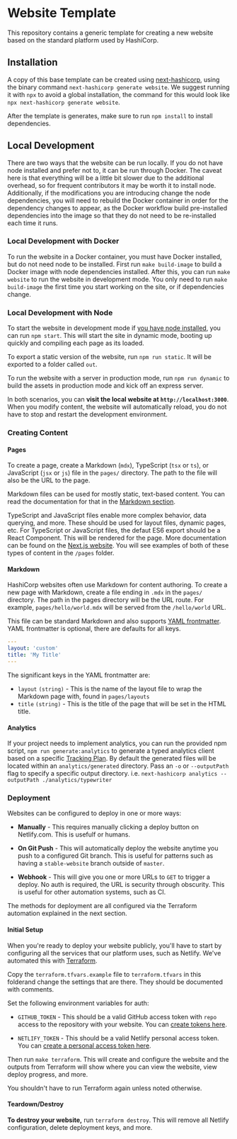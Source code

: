 # Website Template

This repository contains a generic template for creating a new website based on the standard platform used by HashiCorp.

## Installation

A copy of this base template can be created using [next-hashicorp](https://github.com/hashicorp/next-hashicorp/), using the binary command `next-hashicorp generate website`. We suggest running it with `npx` to avoid a global installation, the command for this would look like `npx next-hashicorp generate website`.

After the template is generates, make sure to run `npm install` to install dependencies.

## Local Development

There are two ways that the website can be run locally. If you do not have node installed and prefer not to, it can be run through Docker. The caveat here is that everything will be a little bit slower due to the additional overhead, so for frequent contributors it may be worth it to install node. Additionally, if the modifications you are introducing change the node dependencies, you will need to rebuild the Docker container in order for the dependency changes to appear, as the Docker workflow build pre-installed dependencies into the image so that they do not need to be re-installed each time it runs.

### Local Development with Docker

To run the website in a Docker container, you must have Docker installed, but do not need node to be installed. First run `make build-image` to build a Docker image with node dependencies installed. After this, you can run `make website` to run the website in development mode. You only need to run `make build-image` the first time you start working on the site, or if dependencies change.

### Local Development with Node

To start the website in development mode if [you have node installed](https://nodejs.org/en/), you can run `npm start`. This will start the site in dynamic mode, booting up quickly and compiling each page as its loaded.

To export a static version of the website, run `npm run static`. It will be exported to a folder called `out`.

To run the website with a server in production mode, run `npm run dynamic` to build the assets in production mode and kick off an express server.

In both scenarios, you can **visit the local website at `http://localhost:3000`**. When you modify content, the website will automatically reload, you do not have to stop and restart the development environment.

### Creating Content

#### Pages

To create a page, create a Markdown (`mdx`), TypeScript (`tsx` or `ts`), or JavaScript (`jsx` or `js`) file in the `pages/` directory. The path to the file will also be the URL to the page.

Markdown files can be used for mostly static, text-based content. You can read the documentation for that in the [Markdown section](#markdown).

TypeScript and JavaScript files enable more complex behavior, data querying, and more. These should be used for layout files, dynamic pages, etc. For TypeScript or JavaScript files, the defaut ES6 export should be a
React Component. This will be rendered for the page. More documentation can be found on the [Next.js website](https://nextjs.org/docs/#fetching-data-and-component-lifecycle). You will see examples of both of these types of content in the `/pages` folder.

#### Markdown

HashiCorp websites often use Markdown for content authoring. To create a new page with Markdown, create a file ending in `.mdx` in the `pages/` directory. The path in the pages directory will be the URL route. For example, `pages/hello/world.mdx` will be served from the `/hello/world` URL.

This file can be standard Markdown and also supports [YAML frontmatter](https://middlemanapp.com/basics/frontmatter/). YAML frontmatter is optional, there are defaults for all keys.

```yaml
---
layout: 'custom'
title: 'My Title'
---

```

The significant keys in the YAML frontmatter are:

- `layout` `(string)` - This is the name of the layout file to wrap the Markdown page with, found in `pages/layouts`
- `title` `(string)` - This is the title of the page that will be set in the HTML title.

#### Analytics

If your project needs to implement analytics, you can run the provided npm script, `npm run generate:analytics` to generate a typed analytics client based on a specific [Tracking Plan](https://github.com/hashicorp/web-tracking-plans). By default the generated files will be located within an `analytics/generated` directory. Pass an `-o` or `--outputPath` flag to specify a specific output directory. i.e. `next-hashicorp analytics --outputPath ./analytics/typewriter`

### Deployment

Websites can be configured to deploy in one or more ways:

- **Manually** - This requires manually clicking a deploy button on Netlify.com. This is usefulf or humans.

- **On Git Push** - This will automatically deploy the website anytime you push to a configured Git branch. This is useful for patterns such as having a `stable-website` branch outside of `master`.

- **Webhook** - This will give you one or more URLs to `GET` to trigger a deploy. No auth is required, the URL is security through obscurity. This is useful for other automation systems, such as CI.

The methods for deployment are all configured via the Terraform automation explained in the next section.

#### Initial Setup

When you're ready to deploy your website publicly, you'll have to start by configuring all the services that our platform uses, such as Netlify. We've automated this with [Terraform](https://www.terraform.io/).

Copy the `terraform.tfvars.example` file to `terraform.tfvars` in this folderand change the settings that are there. They should be documented with comments.

Set the following environment variables for auth:

- `GITHUB_TOKEN` - This should be a valid GitHub access token with `repo` access to the repository with your website. You can [create tokens here](https://github.com/settings/tokens).

- `NETLIFY_TOKEN` - This should be a valid Netlify personal access token. You can [create a personal access token here](https://app.netlify.com/account/applications).

Then run `make terraform`. This will create and configure the website and the outputs from Terraform will show where you can view the website, view deploy progress, and more.

You shouldn't have to run Terraform again unless noted otherwise.

#### Teardown/Destroy

**To destroy your website,** run `terraform destroy`. This will remove all Netlify configuration, delete deployment keys, and more.
